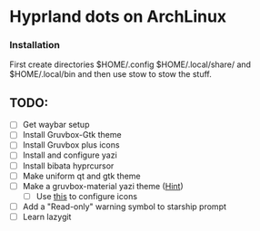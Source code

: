 # Hyprland dots on ArchLinux

### Installation 
First create directories $HOME/.config $HOME/.local/share/ and $HOME/.local/bin
and then use stow to stow the stuff.

## TODO:
- [ ] Get waybar setup 
- [ ] Install Gruvbox-Gtk theme 
- [ ] Install Gruvbox plus icons
- [ ] Install and configure yazi
- [ ] Install bibata hyprcursor
- [ ] Make uniform qt and gtk theme
- [ ] Make a gruvbox-material yazi theme ([Hint](https://github.com/yazi-rs/flavor-template))
  - [ ] Use [this](https://github.com/lpnh/icons-brew.yazi/blob/main/config.lua) to configure icons
- [ ] Add a "Read-only" warning symbol to starship prompt
- [ ] Learn lazygit

